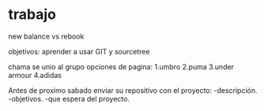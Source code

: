 # trabajo

new balance vs rebook

objetivos: aprender a usar GIT y sourcetree

chama se unio al grupo
opciones de pagina: 1.umbro 2.puma 3.under armour 4.adidas

Antes de proximo sabado enviar su repositivo con el proyecto:
-descripción.
-objetivos.
-que espera del proyecto.

